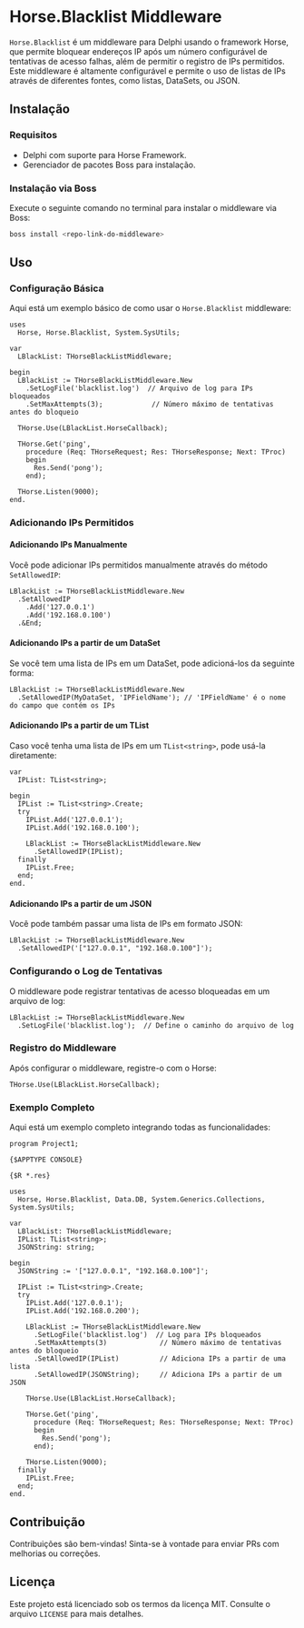 
# Horse.Blacklist Middleware

`Horse.Blacklist` é um middleware para Delphi usando o framework Horse, que permite bloquear endereços IP após um número configurável de tentativas de acesso falhas, além de permitir o registro de IPs permitidos. Este middleware é altamente configurável e permite o uso de listas de IPs através de diferentes fontes, como listas, DataSets, ou JSON.

## Instalação

### Requisitos

- Delphi com suporte para Horse Framework.
- Gerenciador de pacotes Boss para instalação.

### Instalação via Boss

Execute o seguinte comando no terminal para instalar o middleware via Boss:

```sh
boss install <repo-link-do-middleware>
```

## Uso

### Configuração Básica

Aqui está um exemplo básico de como usar o `Horse.Blacklist` middleware:

```delphi
uses
  Horse, Horse.Blacklist, System.SysUtils;

var
  LBlackList: THorseBlackListMiddleware;

begin
  LBlackList := THorseBlackListMiddleware.New
    .SetLogFile('blacklist.log')  // Arquivo de log para IPs bloqueados
    .SetMaxAttempts(3);            // Número máximo de tentativas antes do bloqueio

  THorse.Use(LBlackList.HorseCallback);

  THorse.Get('ping', 
    procedure (Req: THorseRequest; Res: THorseResponse; Next: TProc)
    begin
      Res.Send('pong');
    end);

  THorse.Listen(9000);
end.
```

### Adicionando IPs Permitidos

#### Adicionando IPs Manualmente

Você pode adicionar IPs permitidos manualmente através do método `SetAllowedIP`:

```delphi
LBlackList := THorseBlackListMiddleware.New
  .SetAllowedIP
    .Add('127.0.0.1')
    .Add('192.168.0.100')
  .&End;
```

#### Adicionando IPs a partir de um DataSet

Se você tem uma lista de IPs em um DataSet, pode adicioná-los da seguinte forma:

```delphi
LBlackList := THorseBlackListMiddleware.New
  .SetAllowedIP(MyDataSet, 'IPFieldName'); // 'IPFieldName' é o nome do campo que contém os IPs
```

#### Adicionando IPs a partir de um TList<string>

Caso você tenha uma lista de IPs em um `TList<string>`, pode usá-la diretamente:

```delphi
var
  IPList: TList<string>;

begin
  IPList := TList<string>.Create;
  try
    IPList.Add('127.0.0.1');
    IPList.Add('192.168.0.100');

    LBlackList := THorseBlackListMiddleware.New
      .SetAllowedIP(IPList);
  finally
    IPList.Free;
  end;
end.
```

#### Adicionando IPs a partir de um JSON

Você pode também passar uma lista de IPs em formato JSON:

```delphi
LBlackList := THorseBlackListMiddleware.New
  .SetAllowedIP('["127.0.0.1", "192.168.0.100"]');
```

### Configurando o Log de Tentativas

O middleware pode registrar tentativas de acesso bloqueadas em um arquivo de log:

```delphi
LBlackList := THorseBlackListMiddleware.New
  .SetLogFile('blacklist.log');  // Define o caminho do arquivo de log
```

### Registro do Middleware

Após configurar o middleware, registre-o com o Horse:

```delphi
THorse.Use(LBlackList.HorseCallback);
```

### Exemplo Completo

Aqui está um exemplo completo integrando todas as funcionalidades:

```delphi
program Project1;

{$APPTYPE CONSOLE}

{$R *.res}

uses
  Horse, Horse.Blacklist, Data.DB, System.Generics.Collections, System.SysUtils;

var
  LBlackList: THorseBlackListMiddleware;
  IPList: TList<string>;
  JSONString: string;

begin
  JSONString := '["127.0.0.1", "192.168.0.100"]';

  IPList := TList<string>.Create;
  try
    IPList.Add('127.0.0.1');
    IPList.Add('192.168.0.200');

    LBlackList := THorseBlackListMiddleware.New
      .SetLogFile('blacklist.log')  // Log para IPs bloqueados
      .SetMaxAttempts(3)             // Número máximo de tentativas antes do bloqueio
      .SetAllowedIP(IPList)          // Adiciona IPs a partir de uma lista
      .SetAllowedIP(JSONString);     // Adiciona IPs a partir de um JSON

    THorse.Use(LBlackList.HorseCallback);

    THorse.Get('ping', 
      procedure (Req: THorseRequest; Res: THorseResponse; Next: TProc)
      begin
        Res.Send('pong');
      end);

    THorse.Listen(9000);
  finally
    IPList.Free;
  end;
end.
```

## Contribuição

Contribuições são bem-vindas! Sinta-se à vontade para enviar PRs com melhorias ou correções.

## Licença

Este projeto está licenciado sob os termos da licença MIT. Consulte o arquivo `LICENSE` para mais detalhes.
